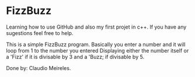 # FizzBuzz
Learning how to use GitHub and also my first projet in c++.
If you have any sugestions feel free to help.

This is a simple FizzBuzz program.
Basically you enter a number and it will loop from 1 to the number you entered
Displaying either the number itself or a 'Fizz' if it is divisable by 3 and a 'Buzz; if divisable by 5.

Done by:
  Claudio Meireles.